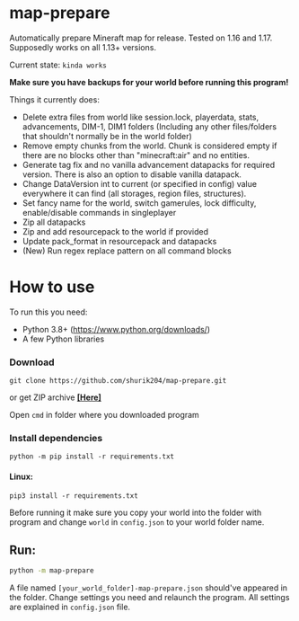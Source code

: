 # map-prepare
Automatically prepare Mineraft map for release. Tested on 1.16 and 1.17. Supposedly works on all 1.13+ versions.

Current state: `kinda works`

**Make sure you have backups for your world before running this program!**

Things it currently does:
- Delete extra files from world like session.lock, playerdata, stats, advancements, DIM-1, DIM1  folders (Including any other files/folders that shouldn't normally be in the world folder)
- Remove empty chunks from the world. Chunk is considered empty if there are no blocks other than "minecraft:air" and no entities.
- Generate tag fix and no vanilla advancement datapacks for required version. There is also an option to disable vanilla datapack.
- Change DataVersion int to current (or specified in config) value everywhere it can find (all storages, region files, structures).
- Set fancy name for the world, switch gamerules, lock difficulty, enable/disable commands in singleplayer
- Zip all datapacks
- Zip and add resourcepack to the world if provided
- Update pack_format in resourcepack and datapacks
- (New) Run regex replace pattern on all command blocks

# How to use

To run this you need:
- Python 3.8+ (https://www.python.org/downloads/)
- A few Python libraries

### Download
```
git clone https://github.com/shurik204/map-prepare.git
```
or get ZIP archive
**[\[Here\]](https://github.com/shurik204/map-prepare/archive/refs/heads/master.zip)**

Open `cmd` in folder where you downloaded program

### Install dependencies
```
python -m pip install -r requirements.txt
```
#### Linux:
```
pip3 install -r requirements.txt
```

Before running it make sure you copy your world into the folder with program and change `world` in `config.json` to your world folder name.

## Run:
```sh
python -m map-prepare
```

A file named `[your_world_folder]-map-prepare.json` should've appeared in the folder. Change settings you need and relaunch the program. All settings are explained in `config.json` file.